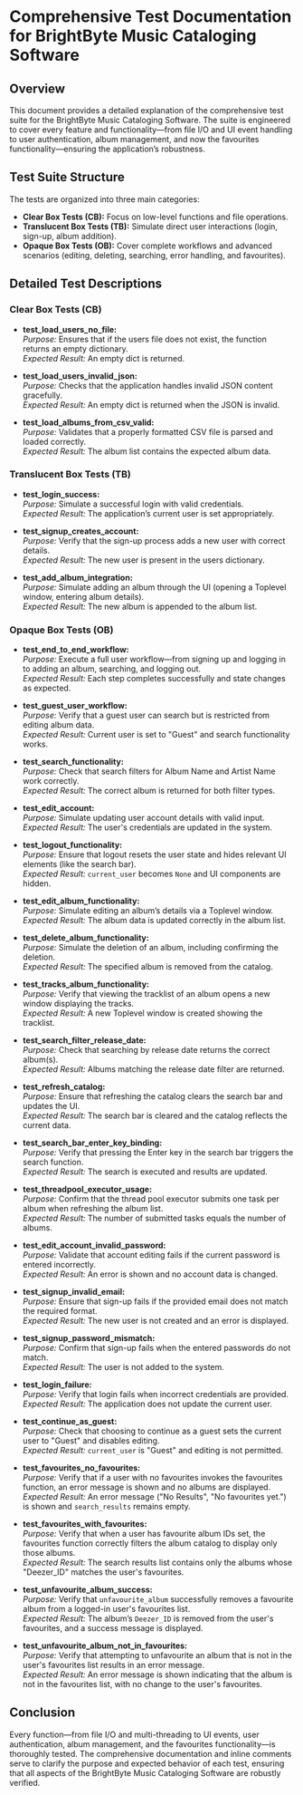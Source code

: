 # Comprehensive Test Documentation for BrightByte Music Cataloging Software

## Overview
This document provides a detailed explanation of the comprehensive test suite for the BrightByte Music Cataloging Software. The suite is engineered to cover every feature and functionality—from file I/O and UI event handling to user authentication, album management, and now the favourites functionality—ensuring the application’s robustness.

## Test Suite Structure
The tests are organized into three main categories:
- **Clear Box Tests (CB):** Focus on low-level functions and file operations.
- **Translucent Box Tests (TB):** Simulate direct user interactions (login, sign-up, album addition).
- **Opaque Box Tests (OB):** Cover complete workflows and advanced scenarios (editing, deleting, searching, error handling, and favourites).

## Detailed Test Descriptions

### Clear Box Tests (CB)
- **test_load_users_no_file:**  
  *Purpose:* Ensures that if the users file does not exist, the function returns an empty dictionary.  
  *Expected Result:* An empty dict is returned.

- **test_load_users_invalid_json:**  
  *Purpose:* Checks that the application handles invalid JSON content gracefully.  
  *Expected Result:* An empty dict is returned when the JSON is invalid.

- **test_load_albums_from_csv_valid:**  
  *Purpose:* Validates that a properly formatted CSV file is parsed and loaded correctly.  
  *Expected Result:* The album list contains the expected album data.

### Translucent Box Tests (TB)
- **test_login_success:**  
  *Purpose:* Simulate a successful login with valid credentials.  
  *Expected Result:* The application’s current user is set appropriately.

- **test_signup_creates_account:**  
  *Purpose:* Verify that the sign-up process adds a new user with correct details.  
  *Expected Result:* The new user is present in the users dictionary.

- **test_add_album_integration:**  
  *Purpose:* Simulate adding an album through the UI (opening a Toplevel window, entering album details).  
  *Expected Result:* The new album is appended to the album list.

### Opaque Box Tests (OB)
- **test_end_to_end_workflow:**  
  *Purpose:* Execute a full user workflow—from signing up and logging in to adding an album, searching, and logging out.  
  *Expected Result:* Each step completes successfully and state changes as expected.

- **test_guest_user_workflow:**  
  *Purpose:* Verify that a guest user can search but is restricted from editing album data.  
  *Expected Result:* Current user is set to "Guest" and search functionality works.

- **test_search_functionality:**  
  *Purpose:* Check that search filters for Album Name and Artist Name work correctly.  
  *Expected Result:* The correct album is returned for both filter types.

- **test_edit_account:**  
  *Purpose:* Simulate updating user account details with valid input.  
  *Expected Result:* The user's credentials are updated in the system.

- **test_logout_functionality:**  
  *Purpose:* Ensure that logout resets the user state and hides relevant UI elements (like the search bar).  
  *Expected Result:* `current_user` becomes `None` and UI components are hidden.

- **test_edit_album_functionality:**  
  *Purpose:* Simulate editing an album’s details via a Toplevel window.  
  *Expected Result:* The album data is updated correctly in the album list.

- **test_delete_album_functionality:**  
  *Purpose:* Simulate the deletion of an album, including confirming the deletion.  
  *Expected Result:* The specified album is removed from the catalog.

- **test_tracks_album_functionality:**  
  *Purpose:* Verify that viewing the tracklist of an album opens a new window displaying the tracks.  
  *Expected Result:* A new Toplevel window is created showing the tracklist.

- **test_search_filter_release_date:**  
  *Purpose:* Check that searching by release date returns the correct album(s).  
  *Expected Result:* Albums matching the release date filter are returned.

- **test_refresh_catalog:**  
  *Purpose:* Ensure that refreshing the catalog clears the search bar and updates the UI.  
  *Expected Result:* The search bar is cleared and the catalog reflects the current data.

- **test_search_bar_enter_key_binding:**  
  *Purpose:* Verify that pressing the Enter key in the search bar triggers the search function.  
  *Expected Result:* The search is executed and results are updated.

- **test_threadpool_executor_usage:**  
  *Purpose:* Confirm that the thread pool executor submits one task per album when refreshing the album list.  
  *Expected Result:* The number of submitted tasks equals the number of albums.

- **test_edit_account_invalid_password:**  
  *Purpose:* Validate that account editing fails if the current password is entered incorrectly.  
  *Expected Result:* An error is shown and no account data is changed.

- **test_signup_invalid_email:**  
  *Purpose:* Ensure that sign-up fails if the provided email does not match the required format.  
  *Expected Result:* The new user is not created and an error is displayed.

- **test_signup_password_mismatch:**  
  *Purpose:* Confirm that sign-up fails when the entered passwords do not match.  
  *Expected Result:* The user is not added to the system.

- **test_login_failure:**  
  *Purpose:* Verify that login fails when incorrect credentials are provided.  
  *Expected Result:* The application does not update the current user.

- **test_continue_as_guest:**  
  *Purpose:* Check that choosing to continue as a guest sets the current user to "Guest" and disables editing.  
  *Expected Result:* `current_user` is "Guest" and editing is not permitted.

- **test_favourites_no_favourites:**  
  *Purpose:* Verify that if a user with no favourites invokes the favourites function, an error message is shown and no albums are displayed.  
  *Expected Result:* An error message ("No Results", "No favourites yet.") is shown and `search_results` remains empty.

- **test_favourites_with_favourites:**  
  *Purpose:* Verify that when a user has favourite album IDs set, the favourites function correctly filters the album catalog to display only those albums.  
  *Expected Result:* The search results list contains only the albums whose "Deezer_ID" matches the user's favourites.

- **test_unfavourite_album_success:**  
  *Purpose:* Verify that `unfavourite_album` successfully removes a favourite album from a logged-in user's favourites list.  
  *Expected Result:* The album’s `Deezer_ID` is removed from the user's favourites, and a success message is displayed.

- **test_unfavourite_album_not_in_favourites:**  
  *Purpose:* Verify that attempting to unfavourite an album that is not in the user's favourites list results in an error message.  
  *Expected Result:* An error message is shown indicating that the album is not in the favourites list, with no change to the user's favourites.

## Conclusion
Every function—from file I/O and multi-threading to UI events, user authentication, album management, and the favourites functionality—is thoroughly tested. The comprehensive documentation and inline comments serve to clarify the purpose and expected behavior of each test, ensuring that all aspects of the BrightByte Music Cataloging Software are robustly verified.
